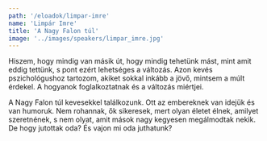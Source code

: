 ```yaml
---
path: '/eloadok/limpar-imre'
name: 'Limpár Imre'
title: 'A Nagy Falon túl'
image: '../images/speakers/limpar_imre.jpg'
---
```


Hiszem, hogy mindig van másik út, hogy mindig tehetünk mást, mint amit eddig tettünk, s pont ezért lehetséges a változás. Azon kevés pszichológushoz tartozom, akiket sokkal inkább a jövő, mintsem a múlt érdekel. A hogyanok foglalkoztatnak és a változás miértjei.

<!-- end -->

A Nagy Falon túl kevesekkel találkozunk. Ott az embereknek van idejük és van humoruk. Nem rohannak, ők sikeresek, mert olyan életet élnek, amilyet szeretnének, s nem olyat, amit mások nagy kegyesen megálmodtak nekik. De hogy jutottak oda? És vajon mi oda juthatunk?
